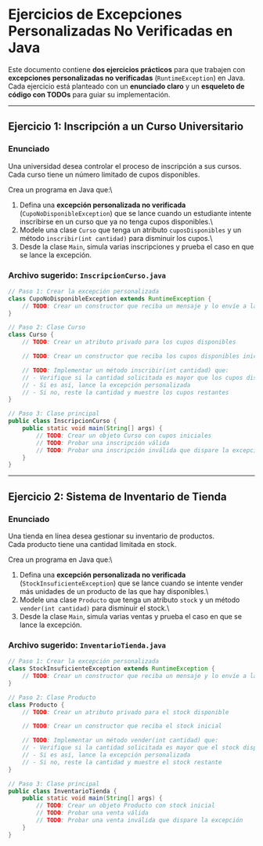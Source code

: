# Ejercicios de Excepciones Personalizadas No Verificadas en Java

Este documento contiene **dos ejercicios prácticos** para que trabajen con **excepciones personalizadas no verificadas**
(`RuntimeException`) en Java.\
Cada ejercicio está planteado con un **enunciado claro** y un
**esqueleto de código con TODOs** para guiar su implementación.

------------------------------------------------------------------------

## Ejercicio 1: Inscripción a un Curso Universitario

### Enunciado

Una universidad desea controlar el proceso de inscripción a sus cursos.\
Cada curso tiene un número limitado de cupos disponibles.

Crea un programa en Java que:\
1. Defina una **excepción personalizada no verificada**
(`CupoNoDisponibleException`) que se lance cuando un estudiante intente
inscribirse en un curso que ya no tenga cupos disponibles.\
2. Modele una clase `Curso` que tenga un atributo `cuposDisponibles` y
un método `inscribir(int cantidad)` para disminuir los cupos.\
3. Desde la clase `Main`, simula varias inscripciones y prueba el caso
en que se lance la excepción.

### Archivo sugerido: `InscripcionCurso.java`

``` java
// Paso 1: Crear la excepción personalizada
class CupoNoDisponibleException extends RuntimeException {
    // TODO: Crear un constructor que reciba un mensaje y lo envíe a la superclase
}

// Paso 2: Clase Curso
class Curso {
    // TODO: Crear un atributo privado para los cupos disponibles

    // TODO: Crear un constructor que reciba los cupos disponibles iniciales

    // TODO: Implementar un método inscribir(int cantidad) que:
    // - Verifique si la cantidad solicitada es mayor que los cupos disponibles
    // - Si es así, lance la excepción personalizada
    // - Si no, reste la cantidad y muestre los cupos restantes
}

// Paso 3: Clase principal
public class InscripcionCurso {
    public static void main(String[] args) {
        // TODO: Crear un objeto Curso con cupos iniciales
        // TODO: Probar una inscripción válida
        // TODO: Probar una inscripción inválida que dispare la excepción
    }
}
```

------------------------------------------------------------------------

##  Ejercicio 2: Sistema de Inventario de Tienda

### Enunciado

Una tienda en línea desea gestionar su inventario de productos.\
Cada producto tiene una cantidad limitada en stock.

Crea un programa en Java que:\
1. Defina una **excepción personalizada no verificada**
(`StockInsuficienteException`) que se lance cuando se intente vender más
unidades de un producto de las que hay disponibles.\
2. Modele una clase `Producto` que tenga un atributo `stock` y un método
`vender(int cantidad)` para disminuir el stock.\
3. Desde la clase `Main`, simula varias ventas y prueba el caso en que
se lance la excepción.

### Archivo sugerido: `InventarioTienda.java`

``` java
// Paso 1: Crear la excepción personalizada
class StockInsuficienteException extends RuntimeException {
    // TODO: Crear un constructor que reciba un mensaje y lo envíe a la superclase
}

// Paso 2: Clase Producto
class Producto {
    // TODO: Crear un atributo privado para el stock disponible

    // TODO: Crear un constructor que reciba el stock inicial

    // TODO: Implementar un método vender(int cantidad) que:
    // - Verifique si la cantidad solicitada es mayor que el stock disponible
    // - Si es así, lance la excepción personalizada
    // - Si no, reste la cantidad y muestre el stock restante
}

// Paso 3: Clase principal
public class InventarioTienda {
    public static void main(String[] args) {
        // TODO: Crear un objeto Producto con stock inicial
        // TODO: Probar una venta válida
        // TODO: Probar una venta inválida que dispare la excepción
    }
}
```
